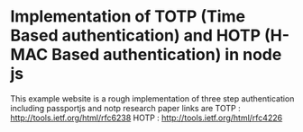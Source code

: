 # Implementation of TOTP (Time Based authentication) and HOTP (H-MAC Based authentication) in node js 

This example website is a rough implementation of three step authentication including passportjs and notp 
research paper links are 
TOTP : http://tools.ietf.org/html/rfc6238
HOTP : http://tools.ietf.org/html/rfc4226

